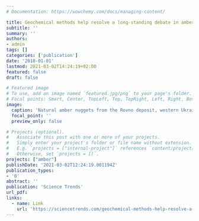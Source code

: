 ```yaml
---
# Documentation: https://wowchemy.com/docs/managing-content/

title: Geochemical methods help resolve a long-standing debate in amber palaeontology
subtitle: ''
summary: ''
authors:
- admin
tags: []
categories: ['publication']
date: '2018-01-01'
lastmod: 2021-03-02T14:24:19+02:00
featured: false
draft: false

# Featured image
# To use, add an image named `featured.jpg/png` to your page's folder.
# Focal points: Smart, Center, TopLeft, Top, TopRight, Left, Right, BottomLeft, Bottom, BottomRight.
image:
  caption: 'Natural amber nuggets from the Rovno deposit, western Ukraine. Photo courtesy of Ryan C. McKellar.'
  focal_point: ''
  preview_only: false

# Projects (optional).
#   Associate this post with one or more of your projects.
#   Simply enter your project's folder or file name without extension.
#   E.g. `projects = ["internal-project"]` references `content/project/deep-learning/index.md`.
#   Otherwise, set `projects = []`.
projects: ["amber"]
publishDate: '2021-03-02T12:24:19.001194Z'
publication_types:
- '0'
abstract: ''
publication: 'Science Trends'
url_pdf: 
links:
  - name: Link
    url: 'https://sciencetrends.com/geochemical-methods-help-resolve-a-long-standing-debate-in-amber-palaeontology'
---
```

